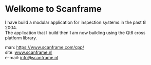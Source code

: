 # Welkome to Scanframe 

I have build a modular application for inspection systems in the past til 2004.<br>
The application that I build then I am now building using the Qt6 cross platform library.

man: https://www.scanframe.com/cpp/<br>
site: www.scanframe.nl<br>
e-mail: info@scanframe.nl
